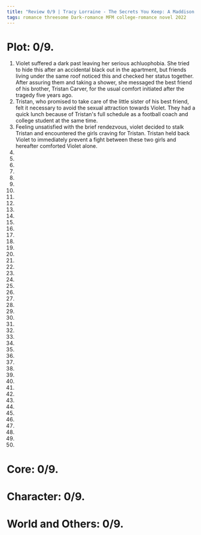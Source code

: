 ```yaml
---
title: "Review 0/9 | Tracy Lorraine - The Secrets You Keep: A Maddison Kings University Romance"
tags: romance threesome Dark-romance MFM college-romance novel 2022
---
```



# Plot: 0/9.
1. Violet suffered a dark past leaving her serious achluophobia. She tried to hide this after an accidental black out in the apartment, but friends living under the same roof noticed this and checked her status together. After assuring them and taking a shower, she messaged the best friend of his brother, Tristan Carver, for the usual comfort initiated after the tragedy five years ago.
2. Tristan, who promised to take care of the little sister of his best friend, felt it necessary to avoid the sexual attraction towards Violet. They had a quick lunch because of Tristan's full schedule as a football coach and college student at the same time.
3. Feeling unsatisfied with the brief rendezvous, violet decided to stalk Tristan and encountered the girls craving for Tristan. Tristan held back Violet to immediately prevent a fight between these two girls and hereafter comforted Violet alone.
4.
5.
6.
7.
8.
9.
10.
11.
12.
13.
14.
15.
16.
17.
18.
19.
20.
21.
22.
23.
24.
25.
26.
27.
28.
29.
30.
31.
32.
33.
34.
35.
36.
37.
38.
39.
40.
41.
42.
43.
44.
45.
46.
47.
48.
49.
50.

# Core: 0/9.

# Character: 0/9.

# World and Others: 0/9.

